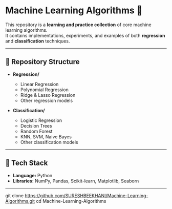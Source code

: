 # Machine Learning Algorithms 📘

This repository is a **learning and practice collection** of core machine learning algorithms.  
It contains implementations, experiments, and examples of both **regression** and **classification** techniques.

---

## 📂 Repository Structure
- **Regression/**
  - Linear Regression  
  - Polynomial Regression  
  - Ridge & Lasso Regression  
  - Other regression models  

- **Classification/**
  - Logistic Regression  
  - Decision Trees  
  - Random Forest  
  - KNN, SVM, Naive Bayes  
  - Other classification models  

---

## 🚀 Tech Stack
- **Language:** Python  
- **Libraries:** NumPy, Pandas, Scikit-learn, Matplotlib, Seaborn  

---

   git clone https://github.com/SURESHBEEKHANI/Machine-Learning-Algorithms.git
   cd Machine-Learning-Algorithms
